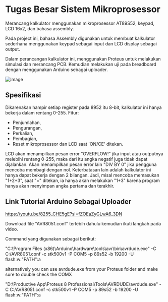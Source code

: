 # Tugas Besar Sistem Mikroprosessor

Merancang kalkulator menggunakan mikroprosessor AT89S52, keypad, LCD 16x2, dan bahasa assembly.

Pada project ini, bahasa Assembly digunakan untuk membuat kalkulator sederhana menggunakan keypad sebagai input dan LCD display sebagai output.

Dalam perancangan kalkulator ini, menggunakan Proteus untuk melakukan simulasi dan merancang PCB. Kemudian melakukan uji pada breadboard dengan menggunakan Arduino sebagai uploader.

![image](https://github.com/Shafnaa/calculator/assets/88240429/04e445cd-7f03-4236-96a9-85055ce724aa)

## Spesifikasi

Dikarenakan hampir setiap register pada 8952 itu 8-bit, kalkulator ini hanya bekerja dalam rentang 0-255. Fitur:

- Penjumlahan,
- Pengurangan,
- Perkalian,
- Pembagian,
- Reset mikroprosessor dan LCD saat 'ON/CE' ditekan.

LCD akan menampilkan pesan error "OVERFLOW!" jika input atau outputnya melebihi rentang 0-255, maka dari itu angka negatif juga tidak dapat dijalankan.
Akan menampilkan pesan error lain "DIV BY 0" jika pengguna mencoba membagi dengan nol.
Keterbatasan lain adalah kalkulator ini hanya dapat bekerja dengan 2 bilangan. Jadi, misal mencoba memasukan "1+2+3", saat "=" ditekan, ia hanya akan melakukan "1+3" karena program hanya akan menyimpan angka pertama dan terakhir.

## Link Tutorial Arduino Sebagai Uploader

https://youtu.be/8255_CHE5gE?si=fZOEaZyGLwA6_3DN

Download file "AVR8051.conf" terlebih dahulu kemudian ikuti langkah pada video.

Command yang digunakan sebagai berikut:

"C:\Program Files (x86)\Arduino\hardware\tools\avr\bin\avrdude.exe" -C C:/AVR8051.conf -c stk500v1 -P COM5 -p 89s52 -b 19200 -U flash:w:"PATH":a

alternatively you can use avrdude.exe from your Proteus folder and make sure to double check the COMX

"D:\Productive App\Proteus 8 Professional\Tools\AVRDUDE\avrdude.exe" -C C:/AVR8051.conf -c stk500v1 -P COM5 -p 89s52 -b 19200 -U flash:w:"PATH":a
